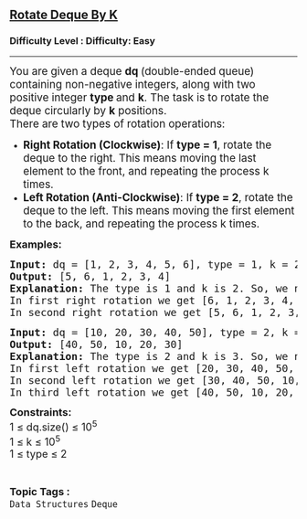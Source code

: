 <h2><a href="https://www.geeksforgeeks.org/problems/rotate-deque-by-k/1?_gl=1*1t3msbz*_up*MQ..&gclid=CjwKCAiAhqCdBhB0EiwAH8M_GoC4dHdy1Y8GWzmsRI77twRorT41-V4Tcl_M0MJ9Slc_sILYztk6PRoCyegQAvD_BwE">Rotate Deque By K</a></h2><h3>Difficulty Level : Difficulty: Easy</h3><hr><div class="problems_problem_content__Xm_eO"><p><span style="font-size: 14pt;">You are given a deque <strong>dq </strong>(double-ended queue) containing non-negative integers, along with two positive integer&nbsp;<strong>type&nbsp;</strong>and&nbsp;<strong>k</strong>. The task is to rotate the deque circularly by&nbsp;<strong>k</strong> positions.<br></span><span style="font-size: 14pt;">There are two types of rotation operations:</span></p>
<p><span style="font-size: 14pt;"> </span></p>
<p><span style="font-size: 14pt;"> </span></p>
<ul>
<li data-start="370" data-end="531"><span style="font-size: 14pt;"><strong data-start="370" data-end="400">Right Rotation (Clockwise)</strong>: If <strong>type = 1</strong>, rotate the deque to the right. This means moving the last element to the front, and repeating the process k times.</span></li>
<li data-start="535" data-end="699"><span style="font-size: 14pt;"><strong data-start="535" data-end="569">Left Rotation (Anti-Clockwise)</strong>: If <strong>type = 2</strong>, rotate the deque to the left. This means moving the first element to the back, and repeating the process k times.</span></li>
</ul>
<p><span style="font-size: 18px;"><strong>Examples:</strong></span></p>
<pre><span style="font-size: 18px;"><strong>Input: </strong>dq = [1, 2, 3, 4, 5, 6], type = 1, k = 2
<strong>Output:</strong> [5, 6, 1, 2, 3, 4]&nbsp;
<strong>Explanation:</strong> The type is 1 and k is 2. So, we need to right rotate dequeue by 2 times.<br>In first right rotation we get [6, 1, 2, 3, 4, 5].<br>In second right rotation we get [5, 6, 1, 2, 3, 4].</span></pre>
<pre><span style="font-size: 18px;"><strong>Input:</strong> dq = [10, 20, 30, 40, 50], type = 2, k = 3 
<strong>Output:</strong> [40, 50, 10, 20, 30]&nbsp;
<strong>Explanation:</strong> The type is 2 and k is 3. So, we need to left rotate dequeue by 3 times.<br>In first left rotation we get [20, 30, 40, 50, 10]. <br>In second left rotation we get [30, 40, 50, 10, 20].<br>In third left rotation we get [40, 50, 10, 20, 30].</span></pre>
<p><strong><span style="font-size: 18px;">Constraints:</span></strong><br><span style="font-size: 18px;">1 ≤ dq.size() ≤ 10<sup>5&nbsp;<br></sup>1 ≤ k ≤ 10<sup>5&nbsp;<br></sup>1 ≤ type ≤ 2</span></p></div><br><p><span style=font-size:18px><strong>Topic Tags : </strong><br><code>Data Structures</code>&nbsp;<code>Deque</code>&nbsp;